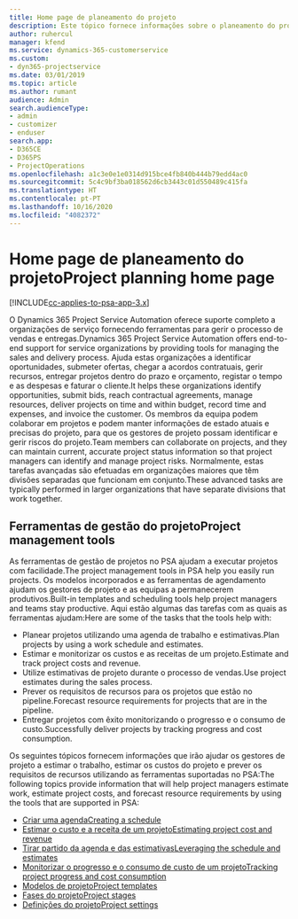 ```yaml
---
title: Home page de planeamento do projeto
description: Este tópico fornece informações sobre o planeamento do projeto.
author: ruhercul
manager: kfend
ms.service: dynamics-365-customerservice
ms.custom:
- dyn365-projectservice
ms.date: 03/01/2019
ms.topic: article
ms.author: rumant
audience: Admin
search.audienceType:
- admin
- customizer
- enduser
search.app:
- D365CE
- D365PS
- ProjectOperations
ms.openlocfilehash: a1c3e0e1e0314d915bce4fb840b444b79edd4ac0
ms.sourcegitcommit: 5c4c9bf3ba018562d6cb3443c01d550489c415fa
ms.translationtype: HT
ms.contentlocale: pt-PT
ms.lasthandoff: 10/16/2020
ms.locfileid: "4082372"
---
```

# <a name="project-planning-home-page"></a><span data-ttu-id="d6d41-103">Home page de planeamento do projeto</span><span class="sxs-lookup"><span data-stu-id="d6d41-103">Project planning home page</span></span>

[!INCLUDE[cc-applies-to-psa-app-3.x](../includes/cc-applies-to-psa-app-3x.md)]

<span data-ttu-id="d6d41-104">O Dynamics 365 Project Service Automation oferece suporte completo a organizações de serviço fornecendo ferramentas para gerir o processo de vendas e entregas.</span><span class="sxs-lookup"><span data-stu-id="d6d41-104">Dynamics 365 Project Service Automation offers end-to-end support for service organizations by providing tools for managing the sales and delivery process.</span></span> <span data-ttu-id="d6d41-105">Ajuda estas organizações a identificar oportunidades, submeter ofertas, chegar a acordos contratuais, gerir recursos, entregar projetos dentro do prazo e orçamento, registar o tempo e as despesas e faturar o cliente.</span><span class="sxs-lookup"><span data-stu-id="d6d41-105">It helps these organizations identify opportunities, submit bids, reach contractual agreements, manage resources, deliver projects on time and within budget, record time and expenses, and invoice the customer.</span></span> <span data-ttu-id="d6d41-106">Os membros da equipa podem colaborar em projetos e podem manter informações de estado atuais e precisas do projeto, para que os gestores de projeto possam identificar e gerir riscos do projeto.</span><span class="sxs-lookup"><span data-stu-id="d6d41-106">Team members can collaborate on projects, and they can maintain current, accurate project status information so that project managers can identify and manage project risks.</span></span> <span data-ttu-id="d6d41-107">Normalmente, estas tarefas avançadas são efetuadas em organizações maiores que têm divisões separadas que funcionam em conjunto.</span><span class="sxs-lookup"><span data-stu-id="d6d41-107">These advanced tasks are typically performed in larger organizations that have separate divisions that work together.</span></span>

## <a name="project-management-tools"></a><span data-ttu-id="d6d41-108">Ferramentas de gestão do projeto</span><span class="sxs-lookup"><span data-stu-id="d6d41-108">Project management tools</span></span>

<span data-ttu-id="d6d41-109">As ferramentas de gestão de projetos no PSA ajudam a executar projetos com facilidade.</span><span class="sxs-lookup"><span data-stu-id="d6d41-109">The project management tools in PSA help you easily run projects.</span></span> <span data-ttu-id="d6d41-110">Os modelos incorporados e as ferramentas de agendamento ajudam os gestores de projeto e as equipas a permanecerem produtivos.</span><span class="sxs-lookup"><span data-stu-id="d6d41-110">Built-in templates and scheduling tools help project managers and teams stay productive.</span></span> <span data-ttu-id="d6d41-111">Aqui estão algumas das tarefas com as quais as ferramentas ajudam:</span><span class="sxs-lookup"><span data-stu-id="d6d41-111">Here are some of the tasks that the tools help with:</span></span>

- <span data-ttu-id="d6d41-112">Planear projetos utilizando uma agenda de trabalho e estimativas.</span><span class="sxs-lookup"><span data-stu-id="d6d41-112">Plan projects by using a work schedule and estimates.</span></span>
- <span data-ttu-id="d6d41-113">Estimar e monitorizar os custos e as receitas de um projeto.</span><span class="sxs-lookup"><span data-stu-id="d6d41-113">Estimate and track project costs and revenue.</span></span>
- <span data-ttu-id="d6d41-114">Utilize estimativas de projeto durante o processo de vendas.</span><span class="sxs-lookup"><span data-stu-id="d6d41-114">Use project estimates during the sales process.</span></span>
- <span data-ttu-id="d6d41-115">Prever os requisitos de recursos para os projetos que estão no pipeline.</span><span class="sxs-lookup"><span data-stu-id="d6d41-115">Forecast resource requirements for projects that are in the pipeline.</span></span>
- <span data-ttu-id="d6d41-116">Entregar projetos com êxito monitorizando o progresso e o consumo de custo.</span><span class="sxs-lookup"><span data-stu-id="d6d41-116">Successfully deliver projects by tracking progress and cost consumption.</span></span>

<span data-ttu-id="d6d41-117">Os seguintes tópicos fornecem informações que irão ajudar os gestores de projeto a estimar o trabalho, estimar os custos do projeto e prever os requisitos de recursos utilizando as ferramentas suportadas no PSA:</span><span class="sxs-lookup"><span data-stu-id="d6d41-117">The following topics provide information that will help project managers estimate work, estimate project costs, and forecast resource requirements by using the tools that are supported in PSA:</span></span>

- [<span data-ttu-id="d6d41-118">Criar uma agenda</span><span class="sxs-lookup"><span data-stu-id="d6d41-118">Creating a schedule</span></span>](project-creating.md)
- [<span data-ttu-id="d6d41-119">Estimar o custo e a receita de um projeto</span><span class="sxs-lookup"><span data-stu-id="d6d41-119">Estimating project cost and revenue</span></span>](project-estimating.md)
- [<span data-ttu-id="d6d41-120">Tirar partido da agenda e das estimativas</span><span class="sxs-lookup"><span data-stu-id="d6d41-120">Leveraging the schedule and estimates</span></span>](project-leveraging.md)
- [<span data-ttu-id="d6d41-121">Monitorizar o progresso e o consumo de custo de um projeto</span><span class="sxs-lookup"><span data-stu-id="d6d41-121">Tracking project progress and cost consumption</span></span>](project-tracking.md)
- [<span data-ttu-id="d6d41-122">Modelos de projeto</span><span class="sxs-lookup"><span data-stu-id="d6d41-122">Project templates</span></span>](project-templates.md)
- [<span data-ttu-id="d6d41-123">Fases do projeto</span><span class="sxs-lookup"><span data-stu-id="d6d41-123">Project stages</span></span>](project-stages.md)
- [<span data-ttu-id="d6d41-124">Definições do projeto</span><span class="sxs-lookup"><span data-stu-id="d6d41-124">Project settings</span></span>](project-settings.md)

